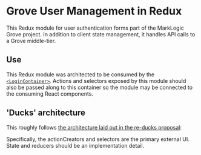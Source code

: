 # Grove User Management in Redux

This Redux module for user authentication forms part of the MarkLogic Grove project. In addition to client state management, it handles API calls to a Grove middle-tier. 

## Use

This Redux module was architected to be consumed by the [`<LoginContainer>`](../containers/LoginContainer.js).  Actions and selectors exposed by this module should also be passed along to this container so the module may be connected to the consuming React components.


## 'Ducks' architecture

This roughly follows [the architecture laid out in the re-ducks proposal]( https://github.com/alexnm/re-ducks/blob/f28ecc59d43542b8353948ede0cd3a059ca177dd/README.md):

Specifically, the actionCreators and selectors are the primary external UI. State and reducers should be an implementation detail.
